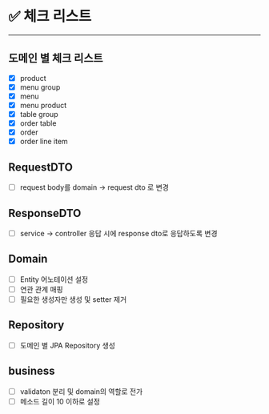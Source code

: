 # ✅ 체크 리스트

---

## 도메인 별 체크 리스트
- [x] product
- [x] menu group
- [x] menu
- [x] menu product
- [x] table group
- [x] order table
- [x] order
- [x] order line item

## RequestDTO
- [ ] request body를 domain -> request dto 로 변경

## ResponseDTO
- [ ] service -> controller 응답 시에 response dto로 응답하도록 변경 

## Domain
- [ ] Entity 어노테이션 설정
- [ ] 연관 관계 매핑
- [ ] 필요한 생성자만 생성 및 setter 제거

## Repository
- [ ] 도메인 별 JPA Repository 생성

## business
- [ ] validaton 분리 및 domain의 역할로 전가
- [ ] 메소드 길이 10 이하로 설정
